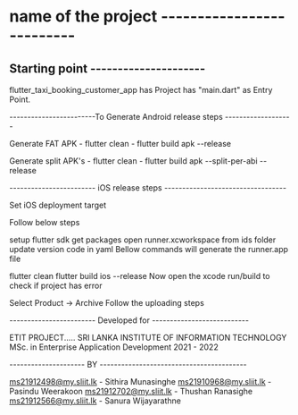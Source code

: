 # name of the project --------------------------

## Starting point ---------------------

flutter_taxi_booking_customer_app has Project has "main.dart" as Entry Point.

<!-- https://user-images.githubusercontent.com/48312656/115983462-a721b100-a54d-11eb-8487-d122b5e70901.mp4 -->

------------------------To Generate Android release steps -------------------

Generate FAT APK - flutter clean - flutter build apk --release

Generate split APK's - flutter clean - flutter build apk --split-per-abi --release


------------------------ iOS release steps ----------------------------------

Set iOS deployment target

Follow below steps

setup flutter sdk
get packages
open runner.xcworkspace from ids folder
update version code in yaml
Bellow commands will generate the runner.app file

flutter clean
flutter build ios --release
Now open the xcode run/build to check if project has error

Select Product -> Archive
Follow the uploading steps

------------------------ Developed for ---------------------------

ETIT PROJECT.....
SRI LANKA INSTITUTE OF INFORMATION TECHNOLOGY
MSc. in Enterprise Application Development 2021 - 2022

--------------------- BY -----------------------------------------

ms21912498@my.sliit.lk - Sithira Munasinghe
ms21910968@my.sliit.lk - Pasindu Weerakoon
ms21912702@my.sliit.lk - Thushan Ranasighe
ms21912566@my.sliit.lk - Sanura Wijayarathne
